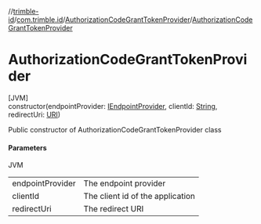 //[trimble-id](../../../index.md)/[com.trimble.id](../index.md)/[AuthorizationCodeGrantTokenProvider](index.md)/[AuthorizationCodeGrantTokenProvider](-authorization-code-grant-token-provider.md)

# AuthorizationCodeGrantTokenProvider

[JVM]\
constructor(endpointProvider: [IEndpointProvider](../-i-endpoint-provider/index.md), clientId: [String](https://docs.oracle.com/javase/8/docs/api/java/lang/String.html), redirectUri: [URI](https://docs.oracle.com/javase/8/docs/api/java/net/URI.html))

Public constructor of AuthorizationCodeGrantTokenProvider class

#### Parameters

JVM

| | |
|---|---|
| endpointProvider | The endpoint provider |
| clientId | The client id of the application |
| redirectUri | The redirect URI |
